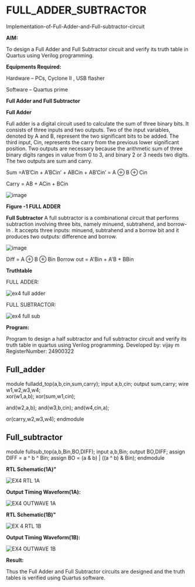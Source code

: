 # FULL_ADDER_SUBTRACTOR

Implementation-of-Full-Adder-and-Full-subtractor-circuit

**AIM:**

To design a Full Adder and Full Subtractor circuit and verify its truth table in Quartus using Verilog programming.

**Equipments Required:**

Hardware – PCs, Cyclone II , USB flasher

Software – Quartus prime

**Full Adder and Full Subtractor**

**Full Adder**



Full adder is a digital circuit used to calculate the sum of three binary bits. It consists of three inputs and two outputs. Two of the input variables, denoted by A and B, represent the two significant bits to be added. The third input, Cin, represents the carry from the previous lower significant position. Two outputs are necessary because the arithmetic sum of three binary digits ranges in value from 0 to 3, and binary 2 or 3 needs two digits. The two outputs are sum and carry.

Sum =A’B’Cin + A’BCin’ + ABCin + AB’Cin’ = A ⊕ B ⊕ Cin 

Carry = AB + ACin + BCin

![image](https://github.com/naavaneetha/FULL_ADDER_SUBTRACTOR/assets/154305477/0f30ba51-5ffb-4198-845f-18e054f675e7)

**Figure -1 FULL ADDER**

**Full Subtractor**
A full subtractor is a combinational circuit that performs subtraction involving three bits, namely minuend, subtrahend, and borrow-in . It accepts three inputs: minuend, subtrahend and a borrow bit and it produces two outputs: difference and borrow.

![image](https://github.com/naavaneetha/FULL_ADDER_SUBTRACTOR/assets/154305477/02b24f51-ab51-4304-9ad6-7b81ffc1ead5)

Diff = A ⊕ B ⊕ Bin 
Borrow out = A'Bin + A'B + BBin

**Truthtable**

FULL ADDER:

![ex4 full adder](https://github.com/user-attachments/assets/ab737c73-64ab-4113-b76f-bb7239eedd42)

FULL SUBTRACTOR:

![ex4 full sub](https://github.com/user-attachments/assets/4bc72019-5f25-4ff6-ad1a-3e6e11373964)

**Program:**

Program to design a half subtractor and full subtractor circuit and verify its truth table in quartus using Verilog programming.
Developed by: vijay m
RegisterNumber: 24900322

## Full_adder
module fulladd_top(a,b,cin,sum,carry);
input a,b,cin;
output sum,carry;
wire w1,w2,w3,w4;       
xor(w1,a,b);
xor(sum,w1,cin);        

and(w2,a,b);
and(w3,b,cin);
and(w4,cin,a);

or(carry,w2,w3,w4);
endmodule 

## Full_subtractor
module fullsub_top(a,b,Bin,BO,DIFF);
input a,b,Bin;
output BO,DIFF;
assign DIFF = a ^ b ^ Bin;
  assign BO = (a & b) | ((a ^ b) & Bin);
endmodule

**RTL Schematic(1A)"**

![EX4 RTL 1A](https://github.com/user-attachments/assets/35fd0570-349c-4290-b87c-a660f46ccb9f)

**Output Timing Waveform(1A):**

![EX4 OUTWAVE 1A](https://github.com/user-attachments/assets/1ed19256-4162-4858-85b0-366d7699dd6b)


**RTL Schematic(1B)"**

![EX 4 RTL 1B](https://github.com/user-attachments/assets/c301664e-f42d-41ff-8ff0-e2263f84490e)

**Output Timing Waveform(1B):**

![EX4 OUTWAVE 1B](https://github.com/user-attachments/assets/7dc9ff21-0061-4e02-9455-d3813f3b4fa5)

 
**Result:**

  Thus the Full Adder and Full Subtractor circuits are designed and the truth tables is verified using Quartus software.



